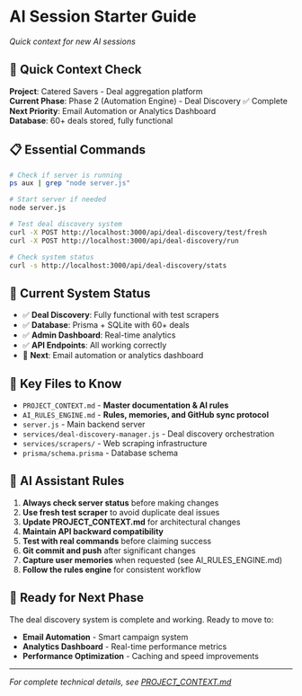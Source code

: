 # AI Session Starter Guide
*Quick context for new AI sessions*

## 🚀 **Quick Context Check**

**Project**: Catered Savers - Deal aggregation platform  
**Current Phase**: Phase 2 (Automation Engine) - Deal Discovery ✅ Complete  
**Next Priority**: Email Automation or Analytics Dashboard  
**Database**: 60+ deals stored, fully functional  

## 📋 **Essential Commands**

```bash
# Check if server is running
ps aux | grep "node server.js"

# Start server if needed
node server.js

# Test deal discovery system
curl -X POST http://localhost:3000/api/deal-discovery/test/fresh
curl -X POST http://localhost:3000/api/deal-discovery/run

# Check system status
curl -s http://localhost:3000/api/deal-discovery/stats
```

## 🎯 **Current System Status**

- ✅ **Deal Discovery**: Fully functional with test scrapers
- ✅ **Database**: Prisma + SQLite with 60+ deals
- ✅ **Admin Dashboard**: Real-time analytics
- ✅ **API Endpoints**: All working correctly
- 🔄 **Next**: Email automation or analytics dashboard

## 📁 **Key Files to Know**

- `PROJECT_CONTEXT.md` - **Master documentation & AI rules**
- `AI_RULES_ENGINE.md` - **Rules, memories, and GitHub sync protocol**
- `server.js` - Main backend server
- `services/deal-discovery-manager.js` - Deal discovery orchestration
- `services/scrapers/` - Web scraping infrastructure
- `prisma/schema.prisma` - Database schema

## 🤖 **AI Assistant Rules**

1. **Always check server status** before making changes
2. **Use fresh test scraper** to avoid duplicate deal issues
3. **Update PROJECT_CONTEXT.md** for architectural changes
4. **Maintain API backward compatibility**
5. **Test with real commands** before claiming success
6. **Git commit and push** after significant changes
7. **Capture user memories** when requested (see AI_RULES_ENGINE.md)
8. **Follow the rules engine** for consistent workflow

## 🎯 **Ready for Next Phase**

The deal discovery system is complete and working. Ready to move to:
- **Email Automation** - Smart campaign system
- **Analytics Dashboard** - Real-time performance metrics
- **Performance Optimization** - Caching and speed improvements

---

*For complete technical details, see [PROJECT_CONTEXT.md](./PROJECT_CONTEXT.md)*
